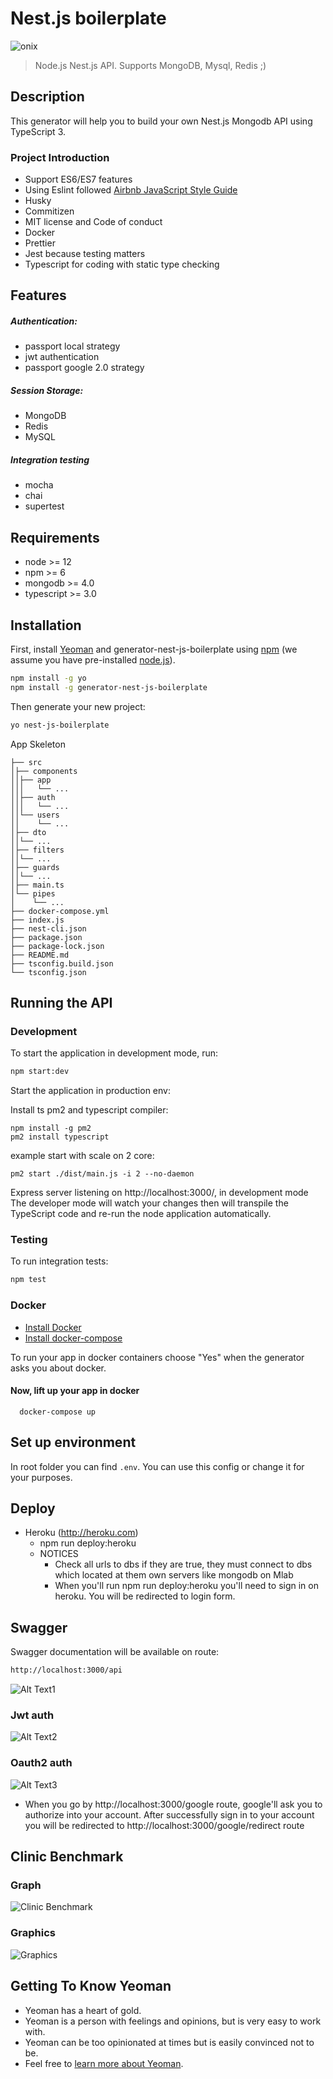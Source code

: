 # Nest.js boilerplate


![onix](https://img.shields.io/badge/onix-systems-blue.svg)

> Node.js Nest.js API. Supports MongoDB, Mysql, Redis ;)

## Description
This generator will help you to build your own Nest.js Mongodb API using TypeScript 3.

### Project Introduction
- Support ES6/ES7 features
- Using Eslint followed [Airbnb JavaScript Style Guide](https://github.com/airbnb/javascript)
- Husky
- Commitizen
- MIT license and Code of conduct
- Docker
- Prettier
- Jest because testing matters
- Typescript for coding with static type checking

## Features
##### Authentication:
- passport local strategy
- jwt authentication
- passport google 2.0 strategy
##### Session Storage:
- MongoDB
- Redis
- MySQL
##### Integration testing
- mocha
- chai
- supertest

## Requirements

- node >= 12
- npm >= 6
- mongodb >= 4.0
- typescript >= 3.0

## Installation

First, install [Yeoman](http://yeoman.io) and generator-nest-js-boilerplate using [npm](https://www.npmjs.com/) (we assume you have pre-installed [node.js](https://nodejs.org/)).

```bash
npm install -g yo
npm install -g generator-nest-js-boilerplate
```

Then generate your new project:

```bash
yo nest-js-boilerplate
```

App Skeleton

```
├── src
│├── components
││├── app
│││   └── ...
││├── auth
│││   └── ...
││└── users
││    └── ...
│├── dto
││└── ...
│├── filters
││└── ...
│├── guards
││└── ...
│├── main.ts
│└── pipes
│    └── ...
├── docker-compose.yml
├── index.js
├── nest-cli.json
├── package.json
├── package-lock.json
├── README.md
├── tsconfig.build.json
└── tsconfig.json

```

## Running the API
### Development
To start the application in development mode, run:

```bash
npm start:dev
```

Start the application in production env:

Install ts pm2 and typescript compiler:
```
npm install -g pm2
pm2 install typescript
```

example start with scale on 2 core:
```
pm2 start ./dist/main.js -i 2 --no-daemon
```

Express server listening on http://localhost:3000/, in development mode
The developer mode will watch your changes then will transpile the TypeScript code and re-run the node application automatically.

### Testing
To run integration tests:
```bash
npm test
```

### Docker

 * [Install Docker](https://docs.docker.com/get-docker/)
 * [Install docker-compose](https://docs.docker.com/compose/install/)

 To run your app in docker containers choose "Yes" when the generator asks you about docker.
 
 #### Now, lift up your app in docker 
``` 
  docker-compose up 
```
  
## Set up environment
In root folder you can find `.env`. You can use this config or change it for your purposes.

## Deploy 
 - Heroku (http://heroku.com)
    - npm run deploy:heroku
    - NOTICES 
        - Check all urls to dbs if they are true, they must connect to dbs which located at them own servers like mongodb on Mlab
        - When you'll run npm run deploy:heroku you'll need to sign in on heroku. You will be redirected to login form.
        
## Swagger
Swagger documentation will be available on route:
```bash
http://localhost:3000/api
```
![Alt Text1](https://media.giphy.com/media/XEUyeEL03IcaZYw6SB/giphy.gif)

### Jwt auth
![Alt Text2](https://media.giphy.com/media/QUKuolFMyd0WsNFIUH/giphy.gif)

### Oauth2 auth
![Alt Text3](https://media.giphy.com/media/RiWDyLQwXaJXu972SM/giphy.gif)
- When you go by http://localhost:3000/google route, google'll ask you to authorize into your account. After successfully sign in to your account you will be redirected to http://localhost:3000/google/redirect route

## Clinic Benchmark 
   ### Graph
   ![Clinic Benchmark](https://lh3.googleusercontent.com/ZE9nbA3Ydkqn1Pr7YyoC400Dw4dxAvML-JBaGFk_2tWw5qQWm-oyA0toBC8Tu-lGOrqpT3ElnR17gLIFPc7bqqESBoBB_r6vEhfbaRP8vIq2u9Zq6Zz5s3cHs9OMk-Kjbt9atIZReKohT_8ne48irv3kMkxpGgLxV0OrBibaHM2N8nglUCbnGB_TI11RfqjrnKA_0pk2cf9BtgexbiB24skvhcAssAWJb3VX7N8DLEhgR75XyOuVMP0RgxvshM0owlSufAm4iDvFu0hGQtIh_zwd5H0zu8uvQDjYHA9uukr0Xqn4O8B8dMgp5wYgAA1IOkRcZuRlQEahxDEkse0NHzppL1clJvFXAqNJ8jOJ7xxgOg7o07eiaIdqZ_5d4-pyAjTw5O1eWICsFyUl6cQZxWPjc6-jnHbW4czTudjfwtHUBc8tp1q5BOjQmpZ3X7qiwaDEurkVBF6jvP8cqrouxabJBQkI6WwK05GaOs8KewZoU6EcMgo0cuiC3YHbe3AYygXmu3hbf2eYLod8WblKZ57SM72MDOIhc5_UIt9pNT8YW_0QDNScFoJTGGJY4dvqI312VjRQLftU_NG0Pb2cuqR4Rc6Byc6DprFxnhPriaQ0k0vLaWDJkhjWBoFagHMnS0z_lsciycB6GoThPNMRzsmyQE7yIKI0BehltMLTynDgfqhlOhNExFZjpi1D-g=w1622-h912-no?authuser=0)
   ### Graphics
   ![Graphics](https://lh3.googleusercontent.com/wTXv1mVlL0WINon8d-m6poo3vwZMI3sTe0fpGUys7xodHN7sdwGN3eEeDbW8tu_Vyfi8rXbh5UpAZSdgAkNso2Wf7zk4MFprxgJYNTSSZmpO3pgmsI00nGE45gwG3OgVTL6zLjIel4KFdy5eJMneg_OPEwiALh5d6sAMSGDczb5VHlJ1pMK6GuzywYRKcUfjo07-q8kNBozf1q6ZIpsie8eaB5mMOFaWrp__twFS9z25_Nxrlz7abCG-yiGd2v_GFTM_8BbpbfMJUTZspQVVPgj9QpXqx00huVd82QVxjAD0xYTgSbzRbiYRWlITzZ98XToTlPenA6ddZRrj1uZm8q2LdeBYHg0yIFHjzihL0CTLwKULvpOSPUdUOAs74XgypKcI2IyPJHThBJ6cLOGOYh69fCboZDgYaPDsMjr1A0vxaDOjouoOkLSieGigsZBK796PfV-JsGmK9RA2uHXcUQBPF-U2v7to9sgie2FwB283vv_M1iXAe437zohSyMQqOS7F0gNU_6orWRXctCRN8N6lPL_A6n1Cl5qSOzxtACCg8VRf1znXFiuXjfBemntJ9prOcdYi0r0ePrfEMg2EpascJG2CvxzZn0sWCGfxUuuOa2iuKvMvGVbxR4QCeF5jCymM48suARom3kOQ6tLKbzS5Qh8QUdm3eQgpomXq2KZVIT_8Zu2rlUAESgm_PQ=w1622-h912-no?authuser=0)

## Getting To Know Yeoman

 * Yeoman has a heart of gold.
 * Yeoman is a person with feelings and opinions, but is very easy to work with.
 * Yeoman can be too opinionated at times but is easily convinced not to be.
 * Feel free to [learn more about Yeoman](http://yeoman.io/).

[travis-image]: https://travis-ci.org/caiobsouza/generator-ts-node-api.svg?branch=master
[travis-url]: https://travis-ci.org/caiobsouza/generator-ts-node-api
